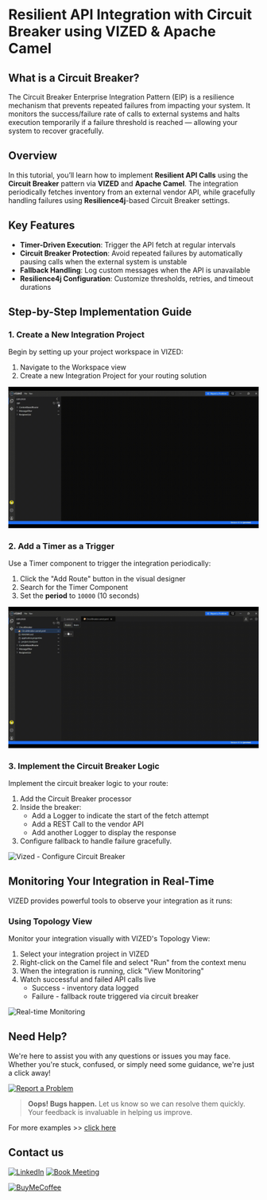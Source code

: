 # Resilient API Integration with Circuit Breaker using VIZED & Apache Camel

## What is a Circuit Breaker?

The Circuit Breaker Enterprise Integration Pattern (EIP) is a resilience mechanism that prevents repeated failures from impacting your system. It monitors the success/failure rate of calls to external systems and halts execution temporarily if a failure threshold is reached — allowing your system to recover gracefully.

## Overview

In this tutorial, you’ll learn how to implement **Resilient API Calls** using the **Circuit Breaker** pattern via **VIZED** and **Apache Camel**. The integration periodically fetches inventory from an external vendor API, while gracefully handling failures using **Resilience4j**-based Circuit Breaker settings.

## Key Features

- **Timer-Driven Execution**: Trigger the API fetch at regular intervals
- **Circuit Breaker Protection**: Avoid repeated failures by automatically pausing calls when the external system is unstable
- **Fallback Handling**: Log custom messages when the API is unavailable
- **Resilience4j Configuration**: Customize thresholds, retries, and timeout durations

## Step-by-Step Implementation Guide

### 1. Create a New Integration Project

Begin by setting up your project workspace in VIZED:

1. Navigate to the Workspace view
2. Create a new Integration Project for your routing solution

![Vized - Create Project](./assets/CreateProject.gif)

### 2. Add a Timer as a Trigger

Use a Timer component to trigger the integration periodically:

1. Click the "Add Route" button in the visual designer
2. Search for the Timer Component
3. Set the **period** to `10000` (10 seconds)

![Vized - Add Timer](./assets/Timer.gif)

### 3. Implement the Circuit Breaker Logic

Implement the circuit breaker logic to your route:

1. Add the Circuit Breaker processor
2. Inside the breaker:
    - Add a Logger to indicate the start of the fetch attempt
    - Add a REST Call to the vendor API
    - Add another Logger to display the response
3. Configure fallback to handle failure gracefully.

![Vized - Configure Circuit Breaker](./assets/CircuitBreaker.gif)


## Monitoring Your Integration in Real-Time

VIZED provides powerful tools to observe your integration as it runs:

### Using Topology View

Monitor your integration visually with VIZED's Topology View:

1. Select your integration project in VIZED
2. Right-click on the Camel file and select "Run" from the context menu
3. When the integration is running, click "View Monitoring"
4. Watch successful and failed API calls live
    - Success - inventory data logged
    - Failure - fallback route triggered via circuit breaker

![Real-time Monitoring](./assets/Executing.gif)

<!-- ## Advanced Debugging Capabilities

### Step-by-Step Debugging

Debug your routes with precision using VIZED's integrated debugging tools:

1. Right-click the Camel file in your project
2. Choose **Debug** from the context menu

![Debug Option](assets/debug.png)

3. When the terminal opens, switch to the **Debug** tab
4. Step through your route, inspect message values, and troubleshoot logic in real time

![Interactive Debugging](assets/RunWithDebug.gif) -->

## Need Help?

We're here to assist you with any questions or issues you may face. Whether you're stuck, confused, or simply need some guidance, we're just a click away! 

[![Report a Problem](https://img.shields.io/badge/Report%20a%20Problem-darkred?logo=openbugbounty)](https://github.com/vized-io/artifacts/issues/new/choose)
> **Oops! Bugs happen.** Let us know so we can resolve them quickly. Your feedback is invaluable in helping us improve.

For more examples >> [click here](/examples/README.md)

## Contact us

[![LinkedIn](https://img.shields.io/badge/LinkedIn-blue?logo=linkedin)](https://www.linkedin.com/company/vized-io/) 
[![Book Meeting](https://img.shields.io/badge/Book%20a%20Meeting-purple?logo=calendar)](https://calendly.com/vidhyasagar-jeevendran/30min) 

[<img src="https://github.com/user-attachments/assets/806d0fc0-0a00-4d63-81a3-8f2df15d5528" alt="BuyMeCoffee" width="150"/>](https://buymeacoffee.com/vidhyasagarj)


